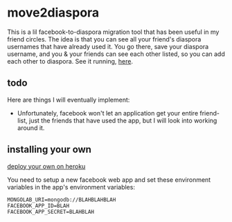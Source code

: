 # move2diaspora

This is a lil facebook-to-diaspora migration tool that has been useful in my friend circles. The idea is that you can see all your friend's diaspora usernames that have already used it. You go there, save your diaspora username, and you & your friends can see each other listed, so you can add each other to diaspora. See it running, [here](https://move2diaspora.herokuapp.com/).

## todo

Here are things I will eventually implement:

*  Unfortunately, facebook won't let an application get your entire friend-list, just the friends that have used the app, but I will look into working around it.

## installing your own

[deploy your own on heroku](https://heroku.com/deploy?template=https://github.com/konsumer/move2diaspora)

You need to setup a new facebook web app and set these environment variables in the app's environment variables:

    MONGOLAB_URI=mongodb://BLAHBLAHBLAH
    FACEBOOK_APP_ID=BLAH
    FACEBOOK_APP_SECRET=BLAHBLAH